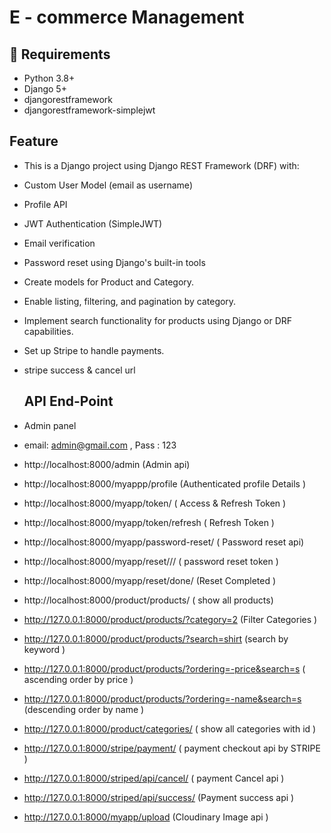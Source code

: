 # E - commerce Management 

## 🔧 Requirements

- Python 3.8+
- Django 5+
- djangorestframework
- djangorestframework-simplejwt
  
## Feature

- This is a Django project using Django REST Framework (DRF) with:
- Custom User Model (email as username)
- Profile API
- JWT Authentication (SimpleJWT)
- Email verification
- Password reset using Django's built-in tools
- Create models for Product and Category.
- Enable listing, filtering, and pagination by category.
- Implement search functionality for products using Django or DRF capabilities.
- Set up Stripe to handle payments.
- stripe success & cancel url

  ## API End-Point
- Admin panel
- email: admin@gmail.com , Pass : 123
- http://localhost:8000/admin (Admin api)
- http://localhost:8000/myappp/profile (Authenticated profile Details )
- http://localhost:8000/myapp/token/   ( Access & Refresh Token )
- http://localhost:8000/myapp/token/refresh ( Refresh Token )
- http://localhost:8000/myapp/password-reset/  ( Password reset api)
- http://localhost:8000/myapp/reset/<uidb64>/<token>/ ( password reset token )
- http://localhost:8000/myapp/reset/done/  (Reset Completed )
- http://localhost:8000/product/products/  ( show all products)
- http://127.0.0.1:8000/product/products/?category=2  (Filter Categories )
- http://127.0.0.1:8000/product/products/?search=shirt  (search by keyword )
- http://127.0.0.1:8000/product/products/?ordering=-price&search=s ( ascending order by price )
- http://127.0.0.1:8000/product/products/?ordering=-name&search=s   (descending order by name )
- http://127.0.0.1:8000/product/categories/ ( show all categories with id )
- http://127.0.0.1:8000/stripe/payment/  ( payment checkout api by STRIPE )
- http://127.0.0.1:8000/striped/api/cancel/ ( payment Cancel api )
- http://127.0.0.1:8000/striped/api/success/ (Payment success api ) 
- http://127.0.0.1:8000/myapp/upload  (Cloudinary Image api )

